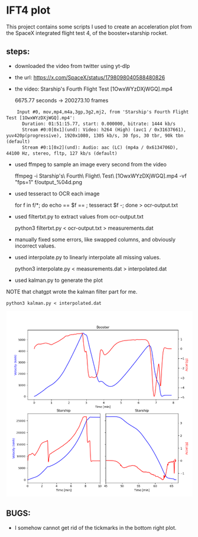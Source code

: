 # IFT4 plot

This project contains some scripts I used to create an acceleration plot from the SpaceX integrated flight test 4,
of the booster+starship rocket.

## steps:

* downloaded  the video from twitter using yt-dlp 

 * the url: https://x.com/SpaceX/status/1798098040588480826
 * the video: Starship's Fourth Flight Test [1OwxWYzDXjWGQ].mp4

    6675.77  seconds -> 200273.10 frames

```
    Input #0, mov,mp4,m4a,3gp,3g2,mj2, from 'Starship's Fourth Flight Test [1OwxWYzDXjWGQ].mp4':
      Duration: 01:51:15.77, start: 0.000000, bitrate: 1444 kb/s
      Stream #0:0[0x1](und): Video: h264 (High) (avc1 / 0x31637661), yuv420p(progressive), 1920x1080, 1305 kb/s, 30 fps, 30 tbr, 90k tbn (default)
      Stream #0:1[0x2](und): Audio: aac (LC) (mp4a / 0x6134706D), 44100 Hz, stereo, fltp, 127 kb/s (default)
```


* used ffmpeg to sample an image every second from the video

    ffmpeg -i Starship\'s\ Fourth\ Flight\ Test\ \[1OwxWYzDXjWGQ\].mp4 -vf "fps=1" f/output_%04d.png


* used tesseract to OCR each image

    for f in f/*; do echo == $f == ; tesseract $f -; done > ocr-output.txt


* used filtertxt.py to extract values from ocr-output.txt

    python3 filtertxt.py < ocr-output.txt > measurements.dat

* manually fixed some errors, like swapped columns, and obviously incorrect values.

* used interpolate.py to linearly interpolate all missing values.

    python3 interpolate.py < measurements.dat > interpolated.dat


* used kalman.py to generate the plot

NOTE that chatgpt wrote the kalman filter part for me.

    python3 kalman.py < interpolated.dat

![ift4 plot](ift4.png)


## BUGS:

* I somehow cannot get rid of the tickmarks in the bottom right plot.

